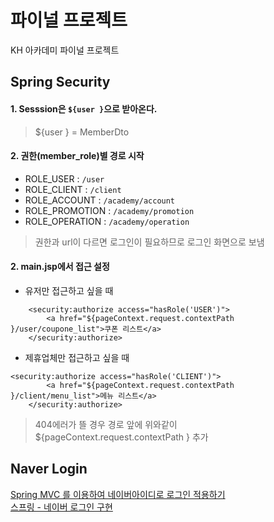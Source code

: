 # 파이널 프로젝트
KH 아카데미 파이널 프로젝트  

##  Spring Security

#### 1.  Sesssion은 `${user }`으로 받아온다.
>${user } = MemberDto

#### 2. 권한(member_role)별 경로 시작
- ROLE_USER : `/user`
- ROLE_CLIENT : `/client`
- ROLE_ACCOUNT : `/academy/account`
- ROLE_PROMOTION : `/academy/promotion`
- ROLE_OPERATION : `/academy/operation`

> 권한과 url이 다르면 로그인이 필요하므로 로그인 화면으로 보냄

#### 2.  main.jsp에서 접근 설정</h2>
	
- 유저만 접근하고 싶을 때
```
	<security:authorize access="hasRole('USER')">
		<a href="${pageContext.request.contextPath }/user/coupone_list">쿠폰 리스트</a>
	</security:authorize>
```	
- 제휴업체만 접근하고 싶을 때
```	
<security:authorize access="hasRole('CLIENT')">
		<a href="${pageContext.request.contextPath }/client/menu_list">메뉴 리스트</a>
	</security:authorize>
```
> 404에러가 뜰 경우 경로 앞에 위와같이 ${pageContext.request.contextPath } 추가



## Naver Login
[Spring MVC 를 이용하여 네이버아이디로 로그인 적용하기](https://github.com/Blackseed/NaverLoginTutorial/wiki/Spring-MVC-%EB%A5%BC-%EC%9D%B4%EC%9A%A9%ED%95%98%EC%97%AC-%EB%84%A4%EC%9D%B4%EB%B2%84%EC%95%84%EC%9D%B4%EB%94%94%EB%A1%9C-%EB%A1%9C%EA%B7%B8%EC%9D%B8-%EC%A0%81%EC%9A%A9%ED%95%98%EA%B8%B0)  
[스프링 - 네이버 로그인 구현](https://seonhyungjo.github.io/Spring-NaverSSO_1/)
